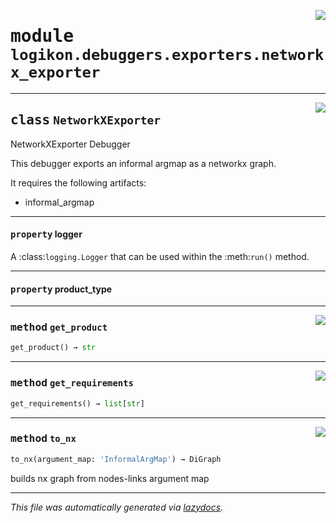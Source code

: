 <!-- markdownlint-disable -->

<a href="https://github.com/logikon-ai/logikon/blob/main/src/logikon/debuggers/exporters/networkx_exporter.py#L0"><img align="right" style="float:right;" src="https://img.shields.io/badge/-source-cccccc?style=flat-square"></a>

# <kbd>module</kbd> `logikon.debuggers.exporters.networkx_exporter`






---

<a href="https://github.com/logikon-ai/logikon/blob/main/src/logikon/debuggers/exporters/networkx_exporter.py#L13"><img align="right" style="float:right;" src="https://img.shields.io/badge/-source-cccccc?style=flat-square"></a>

## <kbd>class</kbd> `NetworkXExporter`
NetworkXExporter Debugger 

This debugger exports an informal argmap as a networkx graph. 

It requires the following artifacts: 
- informal_argmap 


---

#### <kbd>property</kbd> logger

A :class:`logging.Logger` that can be used within the :meth:`run()` method. 

---

#### <kbd>property</kbd> product_type







---

<a href="https://github.com/logikon-ai/logikon/blob/main/src/logikon/debuggers/exporters/networkx_exporter.py#L26"><img align="right" style="float:right;" src="https://img.shields.io/badge/-source-cccccc?style=flat-square"></a>

### <kbd>method</kbd> `get_product`

```python
get_product() → str
```





---

<a href="https://github.com/logikon-ai/logikon/blob/main/src/logikon/debuggers/exporters/networkx_exporter.py#L30"><img align="right" style="float:right;" src="https://img.shields.io/badge/-source-cccccc?style=flat-square"></a>

### <kbd>method</kbd> `get_requirements`

```python
get_requirements() → list[str]
```





---

<a href="https://github.com/logikon-ai/logikon/blob/main/src/logikon/debuggers/exporters/networkx_exporter.py#L34"><img align="right" style="float:right;" src="https://img.shields.io/badge/-source-cccccc?style=flat-square"></a>

### <kbd>method</kbd> `to_nx`

```python
to_nx(argument_map: 'InformalArgMap') → DiGraph
```

builds nx graph from nodes-links argument map 




---

_This file was automatically generated via [lazydocs](https://github.com/ml-tooling/lazydocs)._

